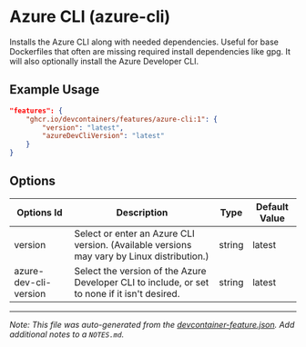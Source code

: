 
# Azure CLI (azure-cli)

Installs the Azure CLI along with needed dependencies. Useful for base Dockerfiles that often are missing required install dependencies like gpg. It will also optionally install the Azure Developer CLI.

## Example Usage

```json
"features": {
    "ghcr.io/devcontainers/features/azure-cli:1": {
        "version": "latest",
        "azureDevCliVersion": "latest"
    }
}
```

## Options

| Options Id | Description | Type | Default Value |
|-----|-----|-----|-----|
| version | Select or enter an Azure CLI version. (Available versions may vary by Linux distribution.) | string | latest |
| azure-dev-cli-version | Select the version of the Azure Developer CLI to include, or set to none if it isn't desired. | string | latest |



---

_Note: This file was auto-generated from the [devcontainer-feature.json](https://github.com/devcontainers/features/blob/main/src/azure-cli/devcontainer-feature.json).  Add additional notes to a `NOTES.md`._
